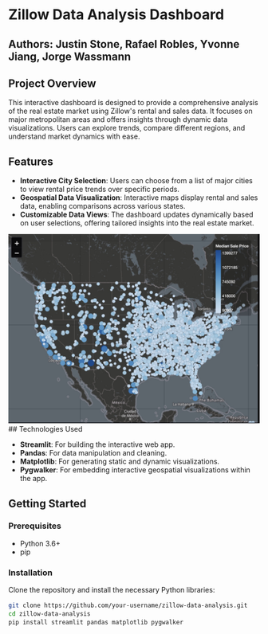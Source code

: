 # Zillow Data Analysis Dashboard

## Authors: Justin Stone, Rafael Robles, Yvonne Jiang, Jorge Wassmann

## Project Overview

This interactive dashboard is designed to provide a comprehensive analysis of the real estate market using Zillow's rental and sales data. It focuses on major metropolitan areas and offers insights through dynamic data visualizations. Users can explore trends, compare different regions, and understand market dynamics with ease.

## Features

- **Interactive City Selection**: Users can choose from a list of major cities to view rental price trends over specific periods.
- **Geospatial Data Visualization**: Interactive maps display rental and sales data, enabling comparisons across various states.
- **Customizable Data Views**: The dashboard updates dynamically based on user selections, offering tailored insights into the real estate market.

![Dashboard](Pictures/dashboard.jpeg)## Technologies Used

- **Streamlit**: For building the interactive web app.
- **Pandas**: For data manipulation and cleaning.
- **Matplotlib**: For generating static and dynamic visualizations.
- **Pygwalker**: For embedding interactive geospatial visualizations within the app.

## Getting Started

### Prerequisites

- Python 3.6+
- pip

### Installation

Clone the repository and install the necessary Python libraries:

```bash
git clone https://github.com/your-username/zillow-data-analysis.git
cd zillow-data-analysis
pip install streamlit pandas matplotlib pygwalker



